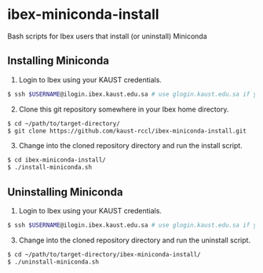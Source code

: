 # ibex-miniconda-install
Bash scripts for Ibex users that install (or uninstall) Miniconda

## Installing Miniconda

1. Login to Ibex using your KAUST credentials.

```bash
$ ssh $USERNAME@ilogin.ibex.kaust.edu.sa # use glogin.kaust.edu.sa if you need GPU nodes
```

2. Clone this git repository somewhere in your Ibex home directory.

```bash
$ cd ~/path/to/target-directory/
$ git clone https://github.com/kaust-rccl/ibex-miniconda-install.git
```

3. Change into the cloned repository directory and run the install script.

```bash
$ cd ibex-miniconda-install/
$ ./install-miniconda.sh
```

## Uninstalling Miniconda

1. Login to Ibex using your KAUST credentials.

```bash
$ ssh $USERNAME@ilogin.ibex.kaust.edu.sa # use glogin.kaust.edu.sa if you need GPU nodes
```

3. Change into the cloned repository directory and run the uninstall script.

```bash
$ cd ~/path/to/target-directory/ibex-miniconda-install/
$ ./uninstall-miniconda.sh
```
